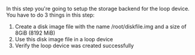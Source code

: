 In this step you're going to setup the storage backend for the loop device. You have to do 3 things in this step:
1.	Create a disk image file with the name /root/diskfile.img and a size of 8GiB (8192 MiB)
2.	Use this disk image file in a loop device
3.	Verify the loop device was created successfully
